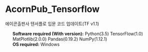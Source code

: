 # AcornPub_Tensorflow
에이콘출판사 텐서플로 입문 코드 업데이트(TF v1.1)

<ol><b>Software required (With version):</b> Python(3.5) TensorFlow(1.0) MatPlotlib(2.0.0) Pandas(0.19.2) NumPy(1.12.1)
<br><b>OS required:</b> Windows</ol>
